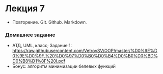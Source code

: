 # Лекция 7
- Повторение. Git. Github. Markdown.


### Домашнее задание
- АТД, UML, класс; Задание 1: https://raw.githubusercontent.com/VetrovSV/OOP/master/%D0%9E%D0%9E%D0%9F.%20%D0%97%D0%B0%D0%B4%D0%B0%D0%BD%D0%B8%D1%8F%20I.pdf
- Бонус: алгоритм минимизации белевых функций
